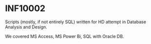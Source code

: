 # INF10002

Scripts (mostly, if not entirely  SQL) written for HD attempt in Database Analysis and Design.

We covered MS Access, MS Power Bi, SQL with Oracle DB.
